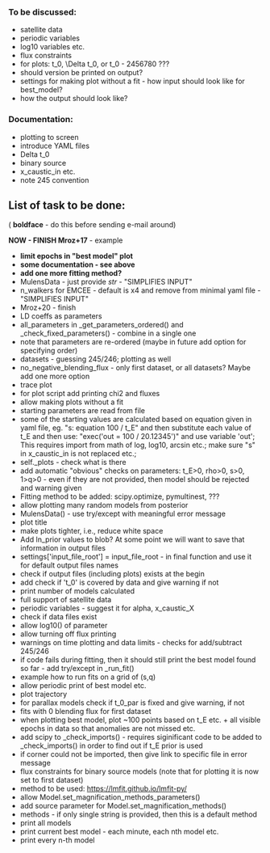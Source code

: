 ### To be discussed:

- satellite data
- periodic variables
- log10 variables etc.
- flux constraints
- for plots: t_0, \Delta t_0, or t_0 - 2456780 ???
- should version be printed on output?
- settings for making plot without a fit - how input should look like for best_model?
- how the output should look like?

### Documentation:
- plotting to screen
- introduce YAML files
- Delta t_0
- binary source
- x_caustic_in etc.
- note 245 convention

## List of task to be done:

( **boldface** - do this before sending e-mail around)

**NOW - FINISH Mroz+17** - example

- **limit epochs in "best model" plot**
- **some documentation - see above**
- **add one more fitting method?**
- MulensData - just provide *str* - "SIMPLIFIES INPUT"
- n_walkers for EMCEE - default is x4 and remove from minimal yaml file - "SIMPLIFIES INPUT"
- Mroz+20 - finish
- LD coeffs as parameters
- all_parameters in _get_parameters_ordered() and _check_fixed_parameters() - combine in a single one
- note that parameters are re-ordered (maybe in future add option for specifying order)
- datasets - guessing 245/246; plotting as well
- no_negative_blending_flux - only first dataset, or all datasets? Maybe add one more option
- trace plot
- for plot script add printing chi2 and fluxes
- allow making plots without a fit
- starting parameters are read from file
- some of the starting values are calculated based on equation given in yaml file, eg. "s: equation 100 / t_E" and then substitute each value of t_E and then use: "exec('out = 100 / 20.12345')" and use variable 'out'; This requires import from math of log, log10, arcsin etc.; make sure "s" in x_caustic_in is not replaced etc.; 
- self._plots - check what is there
- add automatic "obvious" checks on parameters: t_E>0, rho>0, s>0, 1>q>0 - even if they are not provided, then model should be rejected and warning given
- Fitting method to be added: scipy.optimize, pymultinest, ???
- allow plotting many random models from posterior
- MulensData() - use try/except with meaningful error message
- plot title
- make plots tighter, i.e., reduce white space
- Add ln_prior values to blob? At some point we will want to save that information in output files
- settings['input_file_root'] = input_file_root - in final function and use it for default output files names
- check if output files (including plots) exists at the begin
- add check if 't_0' is covered by data and give warning if not
- print number of models calculated
- full support of satellite data
- periodic variables - suggest it for alpha, x_caustic_X
- check if data files exist
- allow log10() of parameter
- allow turning off flux printing
- warnings on time plotting and data limits - checks for add/subtract 245/246
- if code fails during fitting, then it should still print the best model found so far - add try/except in _run_fit()
- example how to run fits on a grid of (s,q)
- allow periodic print of best model etc.
- plot trajectory
- for parallax models check if t_0_par is fixed and give warning, if not
- fits with 0 blending flux for first dataset
- when plotting best model, plot ~100 points based on t_E etc. + all visible epochs in data so that anomalies are not missed etc.
- add scipy to _check_imports() - requires siginificant code to be added to _check_imports() in order to find out if t_E prior is used
- if corner could not be imported, then give link to specific file in error message
- flux constraints for binary source models (note that for plotting it is now set to first dataset)
- method to be used: https://lmfit.github.io/lmfit-py/
- allow Model.set_magnification_methods_parameters()
- add source parameter for Model.set_magnification_methods()
- methods - if only single string is provided, then this is a default method
- print all models
- print current best model - each minute, each nth model etc.
- print every n-th model
